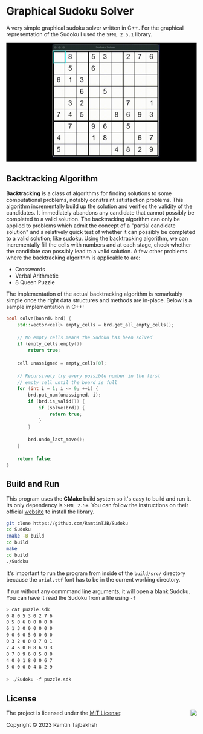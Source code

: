 # Graphical Sudoku Solver
A very simple graphical sudoku solver written in C++. For the graphical representation of the Sudoku I used the `SFML 2.5.1` library.

<p align="center">
    <img src="/img/SudokuSolver.gif">
</p>

## Backtracking Algorithm
**Backtracking** is a class of algorithms for finding solutions to some computational problems, notably constraint satisfaction problems. This algorithm incrementally build up the solution and verifies the validity of the candidates. It immediately abandons any candidate that cannot possibly be completed to a valid solution. The backtracking algorithm can only be applied to problems which admit the concept of a "partial candidate solution" and a relatively quick test of whether it can possibly be completed to a valid solution; like sudoku. Using the backtracking algorithm, we can incrementally fill the cells with numbers and at each stage, check whether the candidate can possibly lead to a valid solution. A few other problems where the backtracking algorithm is applicable to are:

* Crosswords
* Verbal Arithmetic
* 8 Queen Puzzle

The implementation of the actual backtracking algorithm is remarkably simple once the right data structures and methods are in-place. Below is a sample implementation in C++:

```cpp
bool solve(board& brd) {
    std::vector<cell> empty_cells = brd.get_all_empty_cells();

    // No empty cells means the Sudoku has been solved
    if (empty_cells.empty())
        return true;

    cell unassigned = empty_cells[0];

    // Recursively try every possible number in the first
    // empty cell until the board is full
    for (int i = 1; i <= 9; ++i) {
        brd.put_num(unassigned, i);
        if (brd.is_valid()) {
            if (solve(brd)) {
                return true;
            }
        }

        brd.undo_last_move();
    }

    return false;
}
```

## Build and Run

This program uses the **CMake** build system so it's easy to build and run it. Its only dependency is `SFML 2.5+`. You can follow the instructions on their official [website](https://www.sfml-dev.org/tutorials/2.5/) to install the library.

```sh
git clone https://github.com/RamtinTJB/Sudoku
cd Sudoku
cmake -B build
cd build
make
cd build
./Sudoku
```

It's important to run the program from inside of the `build/src/` directory because the `arial.ttf` font has to be in the current working directory.

If run without any commmand line arguments, it will open a blank Sudoku. You can have it read the Sudoku from a file using `-f`

```sh
> cat puzzle.sdk
0 8 0 5 3 0 2 7 6
0 5 0 6 0 0 0 0 0
6 1 3 0 0 0 0 0 0
0 0 6 0 5 0 0 0 0
0 3 2 0 0 0 7 0 1
7 4 5 0 0 8 6 9 3
0 7 0 9 6 0 5 0 0
4 0 0 1 8 0 0 6 7
5 0 0 0 0 4 8 2 9

> ./Sudoku -f puzzle.sdk
```

## License

<img align="right" src="https://opensource.org/trademarks/opensource/OSI-Approved-License-100x137.png">

The project is licensed under the [MIT License](https://opensource.org/licenses/MIT):

Copyright &copy; 2023 Ramtin Tajbakhsh
